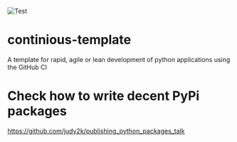 ![Test](https://github.com/MQSchleich/continuous-template/actions/workflows/python-app.yaml/badge.svg?branch=main)


# continious-template
A template for rapid, agile or lean development of python applications using the GitHub CI 
# Check how to write decent PyPi packages 
https://github.com/judy2k/publishing_python_packages_talk
